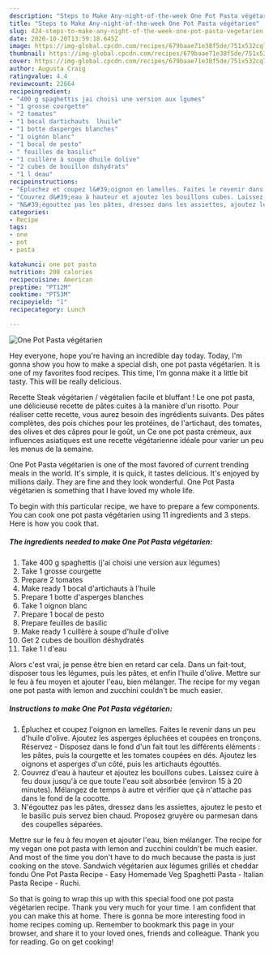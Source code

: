 ```yaml
---
description: "Steps to Make Any-night-of-the-week One Pot Pasta végétarien"
title: "Steps to Make Any-night-of-the-week One Pot Pasta végétarien"
slug: 424-steps-to-make-any-night-of-the-week-one-pot-pasta-vegetarien
date: 2020-10-20T13:59:18.645Z
image: https://img-global.cpcdn.com/recipes/679baae71e38f5de/751x532cq70/one-pot-pasta-vegetarien-photo-principale-de-la-recette.jpg
thumbnail: https://img-global.cpcdn.com/recipes/679baae71e38f5de/751x532cq70/one-pot-pasta-vegetarien-photo-principale-de-la-recette.jpg
cover: https://img-global.cpcdn.com/recipes/679baae71e38f5de/751x532cq70/one-pot-pasta-vegetarien-photo-principale-de-la-recette.jpg
author: Augusta Craig
ratingvalue: 4.4
reviewcount: 22664
recipeingredient:
- "400 g spaghettis jai choisi une version aux lgumes"
- "1 grosse courgette"
- "2 tomates"
- "1 bocal dartichauts  lhuile"
- "1 botte dasperges blanches"
- "1 oignon blanc"
- "1 bocal de pesto"
- " feuilles de basilic"
- "1 cuillère à soupe dhuile dolive"
- "2 cubes de bouillon dshydrats"
- "1 l deau"
recipeinstructions:
- "Épluchez et coupez l&#39;oignon en lamelles. Faites le revenir dans un peu d&#39;huile d&#39;olive. Ajoutez les asperges épluchées et coupées en tronçons. Réservez Disposez dans le fond d&#39;un fait tout les différents éléments : les pâtes, puis la courgette et les tomates coupées en dés. Ajoutez les oignons et asperges d&#39;un côté, puis les artichauts égouttés."
- "Couvrez d&#39;eau à hauteur et ajoutez les bouillons cubes. Laissez cuire à feu doux jusqu&#39;à ce que toute l&#39;eau soit absorbée (environ 15 à 20 minutes). Mélangez de temps à autre et vérifier que çà n&#39;attache pas dans le fond de la cocotte."
- "N&#39;égouttez pas les pâtes, dressez dans les assiettes, ajoutez le pesto et le basilic puis servez bien chaud. Proposez gruyère ou parmesan dans des coupelles séparées."
categories:
- Recipe
tags:
- one
- pot
- pasta

katakunci: one pot pasta 
nutrition: 208 calories
recipecuisine: American
preptime: "PT12M"
cooktime: "PT53M"
recipeyield: "1"
recipecategory: Lunch

---
```



![One Pot Pasta végétarien](https://img-global.cpcdn.com/recipes/679baae71e38f5de/751x532cq70/one-pot-pasta-vegetarien-photo-principale-de-la-recette.jpg)

Hey everyone, hope you're having an incredible day today. Today, I'm gonna show you how to make a special dish, one pot pasta végétarien. It is one of my favorites food recipes. This time, I'm gonna make it a little bit tasty. This will be really delicious.

Recette Steak végétarien / végétalien facile et bluffant ! Le one pot pasta, une délicieuse recette de pâtes cuites à la manière d&#39;un risotto. Pour réaliser cette recette, vous aurez besoin des ingrédients suivants. Des pâtes complètes, des pois chiches pour les protéines, de l&#39;artichaut, des tomates, des olives et des câpres pour le goût, un Ce one pot pasta crémeux, aux influences asiatiques est une recette végétarienne idéale pour varier un peu les menus de la semaine.

One Pot Pasta végétarien is one of the most favored of current trending meals in the world. It's simple, it is quick, it tastes delicious. It's enjoyed by millions daily. They are fine and they look wonderful. One Pot Pasta végétarien is something that I have loved my whole life.


To begin with this particular recipe, we have to prepare a few components. You can cook one pot pasta végétarien using 11 ingredients and 3 steps. Here is how you cook that.

<!--inarticleads1-->

##### The ingredients needed to make One Pot Pasta végétarien:

1. Take 400 g spaghettis (j&#39;ai choisi une version aux légumes)
1. Take 1 grosse courgette
1. Prepare 2 tomates
1. Make ready 1 bocal d&#39;artichauts à l&#39;huile
1. Prepare 1 botte d&#39;asperges blanches
1. Take 1 oignon blanc
1. Prepare 1 bocal de pesto
1. Prepare  feuilles de basilic
1. Make ready 1 cuillère à soupe d&#39;huile d&#39;olive
1. Get 2 cubes de bouillon déshydratés
1. Take 1 l d&#39;eau


Alors c&#39;est vrai, je pense être bien en retard car cela. Dans un fait-tout, disposer tous les légumes, puis les pâtes, et enfin l&#39;huile d&#39;olive. Mettre sur le feu à feu moyen et ajouter l&#39;eau, bien mélanger. The recipe for my vegan one pot pasta with lemon and zucchini couldn&#39;t be much easier. 

<!--inarticleads2-->

##### Instructions to make One Pot Pasta végétarien:

1. Épluchez et coupez l&#39;oignon en lamelles. Faites le revenir dans un peu d&#39;huile d&#39;olive. Ajoutez les asperges épluchées et coupées en tronçons. Réservez - Disposez dans le fond d&#39;un fait tout les différents éléments : les pâtes, puis la courgette et les tomates coupées en dés. Ajoutez les oignons et asperges d&#39;un côté, puis les artichauts égouttés.
1. Couvrez d&#39;eau à hauteur et ajoutez les bouillons cubes. Laissez cuire à feu doux jusqu&#39;à ce que toute l&#39;eau soit absorbée (environ 15 à 20 minutes). Mélangez de temps à autre et vérifier que çà n&#39;attache pas dans le fond de la cocotte.
1. N&#39;égouttez pas les pâtes, dressez dans les assiettes, ajoutez le pesto et le basilic puis servez bien chaud. Proposez gruyère ou parmesan dans des coupelles séparées.


Mettre sur le feu à feu moyen et ajouter l&#39;eau, bien mélanger. The recipe for my vegan one pot pasta with lemon and zucchini couldn&#39;t be much easier. And most of the time you don&#39;t have to do much because the pasta is just cooking on the stove. Sandwich végétarien aux légumes grillés et cheddar fondu One Pot Pasta Recipe - Easy Homemade Veg Spaghetti Pasta - Italian Pasta Recipe - Ruchi. 

So that is going to wrap this up with this special food one pot pasta végétarien recipe. Thank you very much for your time. I am confident that you can make this at home. There is gonna be more interesting food in home recipes coming up. Remember to bookmark this page in your browser, and share it to your loved ones, friends and colleague. Thank you for reading. Go on get cooking!
